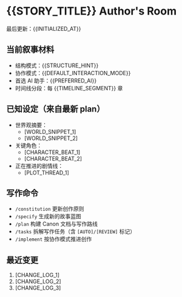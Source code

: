 # {{STORY_TITLE}} Author's Room

最后更新：{{INITIALIZED_AT}}

## 当前叙事材料
- 结构模式：{{STRUCTURE_HINT}}
- 协作模式：{{DEFAULT_INTERACTION_MODE}}
- 首选 AI 助手：{{PREFERRED_AI}}
- 时间线分段：每 {{TIMELINE_SEGMENT}} 章

## 已知设定（来自最新 plan）
- 世界观摘要：
  - [WORLD_SNIPPET_1]
  - [WORLD_SNIPPET_2]
- 关键角色：
  - [CHARACTER_BEAT_1]
  - [CHARACTER_BEAT_2]
- 正在推进的剧情线：
  - [PLOT_THREAD_1]

## 写作命令
- `/constitution` 更新创作原则
- `/specify` 生成新的故事蓝图
- `/plan` 构建 Canon 文档与写作路线
- `/tasks` 拆解写作任务（含 `[AUTO]/[REVIEW]` 标记）
- `/implement` 按协作模式推进创作

## 最近变更
1. [CHANGE_LOG_1]
2. [CHANGE_LOG_2]
3. [CHANGE_LOG_3]

<!-- MANUAL ADDITIONS START -->
<!-- 在此添加个人笔记或提醒 -->
<!-- MANUAL ADDITIONS END -->
